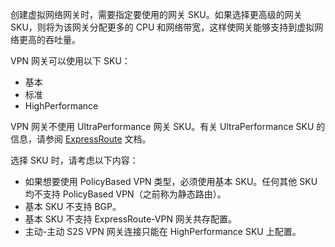 创建虚拟网络网关时，需要指定要使用的网关 SKU。如果选择更高级的网关 SKU，则将为该网关分配更多的 CPU 和网络带宽，这样使网关能够支持到虚拟网络更高的吞吐量。

VPN 网关可以使用以下 SKU：

* 基本
* 标准
* HighPerformance

VPN 网关不使用 UltraPerformance 网关 SKU。有关 UltraPerformance SKU 的信息，请参阅 [ExpressRoute](/documentation/articles/expressroute-about-virtual-network-gateways/) 文档。

选择 SKU 时，请考虑以下内容：

* 如果想要使用 PolicyBased VPN 类型，必须使用基本 SKU。任何其他 SKU 均不支持 PolicyBased VPN（之前称为静态路由）。
* 基本 SKU 不支持 BGP。
* 基本 SKU 不支持 ExpressRoute-VPN 网关共存配置。
* 主动-主动 S2S VPN 网关连接只能在 HighPerformance SKU 上配置。

<!---HONumber=Mooncake_1219_2016-->